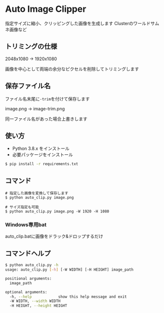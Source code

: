 # Auto Image Clipper

指定サイズに縮小、クリッピングした画像を生成します
Clusterのワールドサムネ画像など

## トリミングの仕様

2048x1080 -> 1920x1080

画像を中心として両端の余分なピクセルを削除してトリミングします

## 保存ファイル名

ファイル名末尾に`-trim`を付けて保存します

image.png -> image-trim.png

同一ファイル名があった場合上書きします

## 使い方
* Python 3.8.x をインストール
* 必要パッケージをインストール
```bash
$ pip install -r requirements.txt
```

## コマンド
```
# 指定した画像を変換して保存します
$ python auto_clip.py image.png

# サイズ指定も可能
$ python auto_clip.py image.png -W 1920 -H 1080
```

### Windows専用bat
auto_clip.batに画像をドラック&ドロップするだけ

## コマンドヘルプ
```bash
$ python auto_clip.py -h
usage: auto_clip.py [-h] [-W WIDTH] [-H HEIGHT] image_path

positional arguments:
  image_path

optional arguments:
  -h, --help            show this help message and exit
  -W WIDTH, --width WIDTH
  -H HEIGHT, --height HEIGHT
```